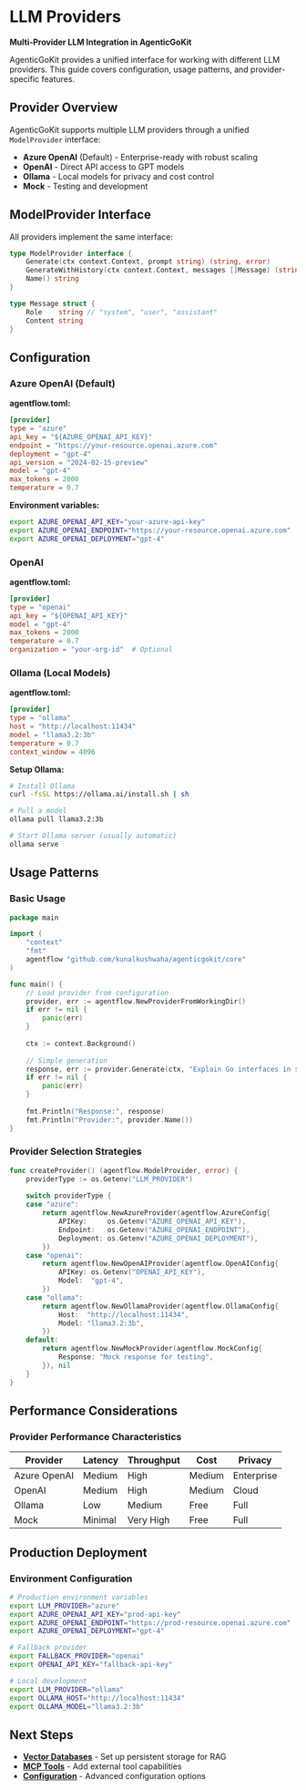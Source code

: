 # LLM Providers

**Multi-Provider LLM Integration in AgenticGoKit**

AgenticGoKit provides a unified interface for working with different LLM providers. This guide covers configuration, usage patterns, and provider-specific features.

## Provider Overview

AgenticGoKit supports multiple LLM providers through a unified `ModelProvider` interface:

- **Azure OpenAI** (Default) - Enterprise-ready with robust scaling
- **OpenAI** - Direct API access to GPT models
- **Ollama** - Local models for privacy and cost control
- **Mock** - Testing and development

## ModelProvider Interface

All providers implement the same interface:

```go
type ModelProvider interface {
    Generate(ctx context.Context, prompt string) (string, error)
    GenerateWithHistory(ctx context.Context, messages []Message) (string, error)
    Name() string
}

type Message struct {
    Role    string // "system", "user", "assistant"
    Content string
}
```

## Configuration

### Azure OpenAI (Default)

**agentflow.toml:**
```toml
[provider]
type = "azure"
api_key = "${AZURE_OPENAI_API_KEY}"
endpoint = "https://your-resource.openai.azure.com"
deployment = "gpt-4"
api_version = "2024-02-15-preview"
model = "gpt-4"
max_tokens = 2000
temperature = 0.7
```

**Environment variables:**
```bash
export AZURE_OPENAI_API_KEY="your-azure-api-key"
export AZURE_OPENAI_ENDPOINT="https://your-resource.openai.azure.com"
export AZURE_OPENAI_DEPLOYMENT="gpt-4"
```

### OpenAI

**agentflow.toml:**
```toml
[provider]
type = "openai"
api_key = "${OPENAI_API_KEY}"
model = "gpt-4"
max_tokens = 2000
temperature = 0.7
organization = "your-org-id"  # Optional
```

### Ollama (Local Models)

**agentflow.toml:**
```toml
[provider]
type = "ollama"
host = "http://localhost:11434"
model = "llama3.2:3b"
temperature = 0.7
context_window = 4096
```

**Setup Ollama:**
```bash
# Install Ollama
curl -fsSL https://ollama.ai/install.sh | sh

# Pull a model
ollama pull llama3.2:3b

# Start Ollama server (usually automatic)
ollama serve
```

## Usage Patterns

### Basic Usage

```go
package main

import (
    "context"
    "fmt"
    agentflow "github.com/kunalkushwaha/agenticgokit/core"
)

func main() {
    // Load provider from configuration
    provider, err := agentflow.NewProviderFromWorkingDir()
    if err != nil {
        panic(err)
    }
    
    ctx := context.Background()
    
    // Simple generation
    response, err := provider.Generate(ctx, "Explain Go interfaces in simple terms")
    if err != nil {
        panic(err)
    }
    
    fmt.Println("Response:", response)
    fmt.Println("Provider:", provider.Name())
}
```

### Provider Selection Strategies

```go
func createProvider() (agentflow.ModelProvider, error) {
    providerType := os.Getenv("LLM_PROVIDER")
    
    switch providerType {
    case "azure":
        return agentflow.NewAzureProvider(agentflow.AzureConfig{
            APIKey:     os.Getenv("AZURE_OPENAI_API_KEY"),
            Endpoint:   os.Getenv("AZURE_OPENAI_ENDPOINT"),
            Deployment: os.Getenv("AZURE_OPENAI_DEPLOYMENT"),
        })
    case "openai":
        return agentflow.NewOpenAIProvider(agentflow.OpenAIConfig{
            APIKey: os.Getenv("OPENAI_API_KEY"),
            Model:  "gpt-4",
        })
    case "ollama":
        return agentflow.NewOllamaProvider(agentflow.OllamaConfig{
            Host:  "http://localhost:11434",
            Model: "llama3.2:3b",
        })
    default:
        return agentflow.NewMockProvider(agentflow.MockConfig{
            Response: "Mock response for testing",
        }), nil
    }
}
```

## Performance Considerations

### Provider Performance Characteristics

| Provider | Latency | Throughput | Cost | Privacy |
|----------|---------|------------|------|---------|
| Azure OpenAI | Medium | High | Medium | Enterprise |
| OpenAI | Medium | High | Medium | Cloud |
| Ollama | Low | Medium | Free | Full |
| Mock | Minimal | Very High | Free | Full |

## Production Deployment

### Environment Configuration

```bash
# Production environment variables
export LLM_PROVIDER="azure"
export AZURE_OPENAI_API_KEY="prod-api-key"
export AZURE_OPENAI_ENDPOINT="https://prod-resource.openai.azure.com"
export AZURE_OPENAI_DEPLOYMENT="gpt-4"

# Fallback provider
export FALLBACK_PROVIDER="openai"
export OPENAI_API_KEY="fallback-api-key"

# Local development
export LLM_PROVIDER="ollama"
export OLLAMA_HOST="http://localhost:11434"
export OLLAMA_MODEL="llama3.2:3b"
```

## Next Steps

- **[Vector Databases](vector-databases.md)** - Set up persistent storage for RAG
- **[MCP Tools](mcp-tools.md)** - Add external tool capabilities
- **[Configuration](../../reference/api/configuration.md)** - Advanced configuration options